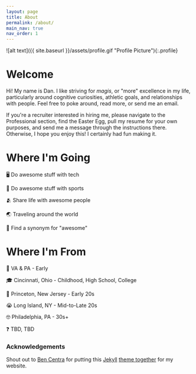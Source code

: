 ```yaml
---
layout: page
title: About
permalink: /about/
main_nav: true
nav_order: 1
---
```


![alt text]({{ site.baseurl }}/assets/profile.gif "Profile Picture"){:.profile}

# Welcome
Hi! My name is Dan. I like striving for _magis_, or "more" excellence in my life, particularly around cognitive curiosities, athletic goals, and relationships with people. Feel free to poke around, read more, or send me an email.

If you're a recruiter interested in hiring me, please navigate to the Professional section, find the Easter Egg, pull my resume for your own purposes, and send me a message through the instructions there. Otherwise, I hope you enjoy this! I certainly had fun making it.

# Where I'm Going
🖥️ Do awesome stuff with tech

🏃 Do awesome stuff with sports

🫂 Share life with awesome people

🌏 Traveling around the world

📖 Find a synonym for "awesome"


# Where I'm From
👶 VA & PA - Early

🎓 Cincinnati, Ohio - Childhood, High School, College

🏐 Princeton, New Jersey - Early 20s

😭 Long Island, NY - Mid-to-Late 20s

🤓 Philadelphia, PA - 30s+

❓ TBD, TBD


### Acknowledgements
Shout out to [Ben Centra][bencentra] for putting this [Jekyll][jekyll] [theme together][centrarium] for my website.

[centrarium]: https://github.com/bencentra/centrarium
[bencentra]: http://bencentra.com
[jekyll]: https://github.com/jekyll/jekyll

